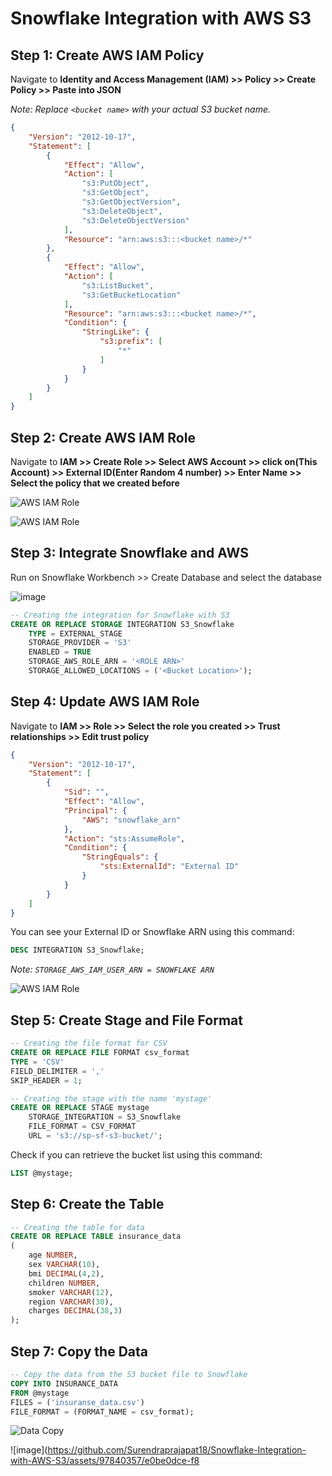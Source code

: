 # Snowflake Integration with AWS S3

## **Step 1: Create AWS IAM Policy**

Navigate to **Identity and Access Management (IAM) >> Policy >> Create Policy >> Paste into JSON**

*Note: Replace `<bucket name>` with your actual S3 bucket name.*

```json
{
    "Version": "2012-10-17",
    "Statement": [
        {
            "Effect": "Allow",
            "Action": [
                "s3:PutObject",
                "s3:GetObject",
                "s3:GetObjectVersion",
                "s3:DeleteObject",
                "s3:DeleteObjectVersion"
            ],
            "Resource": "arn:aws:s3:::<bucket name>/*"
        },
        {
            "Effect": "Allow",
            "Action": [
                "s3:ListBucket",
                "s3:GetBucketLocation"
            ],
            "Resource": "arn:aws:s3:::<bucket name>/*",
            "Condition": {
                "StringLike": {
                    "s3:prefix": [
                        "*"
                    ]
                }
            }
        }
    ]
}
```

## **Step 2: Create AWS IAM Role**

Navigate to **IAM >> Create Role >> Select AWS Account >> click on(This Account) >> External ID(Enter Random 4 number) >> Enter Name >> Select the policy that we created before**

![AWS IAM Role](https://github.com/Surendraprajapat18/Snowflake-Integration-with-AWS-S3/assets/97840357/80580695-6eab-4dcc-b807-762ea8427174)

![AWS IAM Role](https://github.com/Surendraprajapat18/Snowflake-Integration-with-AWS-S3/assets/97840357/00b3580a-75e4-4a6f-af9d-dd935e73b8ad)

## **Step 3: Integrate Snowflake and AWS**

Run on Snowflake Workbench >> Create Database and select the database

![image](https://github.com/Surendraprajapat18/Snowflake-Integration-with-AWS-S3/assets/97840357/ee0c00eb-1e93-4754-8930-87e08b8caa4a)

```sql
-- Creating the integration for Snowflake with S3
CREATE OR REPLACE STORAGE INTEGRATION S3_Snowflake 
	TYPE = EXTERNAL_STAGE 
	STORAGE_PROVIDER = 'S3'
	ENABLED = TRUE 
	STORAGE_AWS_ROLE_ARN = '<ROLE ARN>'
	STORAGE_ALLOWED_LOCATIONS = ('<Bucket Location>');
```

## **Step 4: Update AWS IAM Role**

Navigate to **IAM >> Role >> Select the role you created >> Trust relationships >> Edit trust policy**

```json
{
    "Version": "2012-10-17",
    "Statement": [
        {
            "Sid": "",
            "Effect": "Allow",
            "Principal": {
                "AWS": "snowflake_arn"
            },
            "Action": "sts:AssumeRole",
            "Condition": {
                "StringEquals": {
                    "sts:ExternalId": "External ID"
                }
            }
        }
    ]
}
```

You can see your External ID or Snowflake ARN using this command: 

```sql
DESC INTEGRATION S3_Snowflake;
```

*Note: `STORAGE_AWS_IAM_USER_ARN = SNOWFLAKE ARN`*

![AWS IAM Role](https://github.com/Surendraprajapat18/Snowflake-Integration-with-AWS-S3/assets/97840357/d8a6de51-8239-439d-9824-209e58506dfd)

## **Step 5: Create Stage and File Format**

```sql
-- Creating the file format for CSV 
CREATE OR REPLACE FILE FORMAT csv_format
TYPE = 'CSV'
FIELD_DELIMITER = ','
SKIP_HEADER = 1;

-- Creating the stage with the name 'mystage'
CREATE OR REPLACE STAGE mystage 
	STORAGE_INTEGRATION = S3_Snowflake
	FILE_FORMAT = CSV_FORMAT
	URL = 's3://sp-sf-s3-bucket/';
```

Check if you can retrieve the bucket list using this command:

```sql
LIST @mystage;
```

## **Step 6: Create the Table**

```sql
-- Creating the table for data
CREATE OR REPLACE TABLE insurance_data
(
	age NUMBER,
	sex VARCHAR(10),	
	bmi DECIMAL(4,2),
	children NUMBER,
	smoker VARCHAR(12),
	region VARCHAR(30),
	charges DECIMAL(38,3)
);
```

## **Step 7: Copy the Data**

```sql
-- Copy the data from the S3 bucket file to Snowflake
COPY INTO INSURANCE_DATA
FROM @mystage
FILES = ('insuranse_data.csv')
FILE_FORMAT = (FORMAT_NAME = csv_format);
```

![Data Copy](https://github.com/Surendraprajapat18/Snowflake-Integration-with-AWS-S3/assets/97840357/2b038708-f30e-4fc3-b7d5-dbc0ba532214)

![image](https://github.com/Surendraprajapat18/Snowflake-Integration-with-AWS-S3/assets/97840357/e0be0dce-f8
